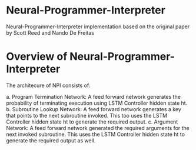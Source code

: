 # Neural-Programmer-Interpreter
Neural-Programmer-Interpreter implementation based on the original paper by Scott Reed and Nando De Freitas

# Overview of Neural-Programmer-Interpreter
The architecure of NPI consists of:

a.	Program Termination Network: A feed forward network generates the probability of terminating execution using LSTM Controller hidden state ht.
b.	Subroutine Lookup Network: A feed forward network generates a key that points to the next subroutine invoked. This too uses the LSTM Controller hidden state ht to generate the required output.
c.	Argument Network: A feed forward network generated the required arguments for the next invoked subroutine. This uses the LSTM Controller hidden state ht to generate the required output as well. 

